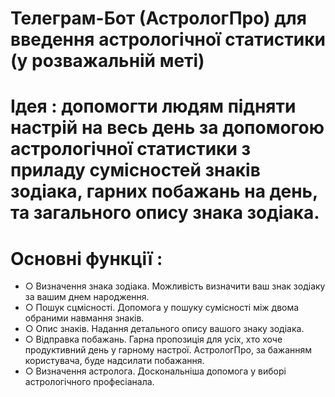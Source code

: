 # Телеграм-Бот (АстрологПро) для введення астрологічної статистики (у розважальній меті)

# Ідея : допомогти людям підняти настрій на весь день за допомогою астрологічної статистики з приладу сумісностей знаків зодіака, гарних побажань на день, та загального опису знака зодіака.
# Основні функції : 
- ○ Визначення знака зодіака. Можливість визначити ваш знак зодіаку за вашим днем народження.
- ○ Пошук сцмісності. Допомога у пошуку сумісності між двома обраними навмання знаків.
- ○ Опис знаків. Надання детального опису вашого знаку зодіака.
- ○ Відправка побажань. Гарна пропозиція для усіх, хто хоче продуктивний день у гарному настрої. АстрологПро, за бажанням користувача, буде надсилати побажання.
- ○ Визначення астролога. Доскональніша допомога у виборі астрологічного професіанала.
# 
